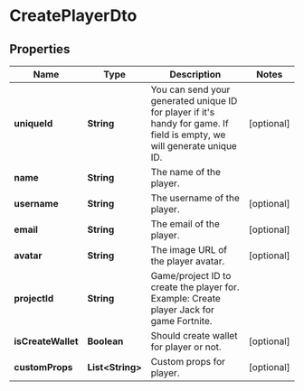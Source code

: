 

# CreatePlayerDto


## Properties

| Name | Type | Description | Notes |
|------------ | ------------- | ------------- | -------------|
|**uniqueId** | **String** | You can send your generated unique ID for player if it&#39;s handy for game. If field is empty, we will generate unique ID. |  [optional] |
|**name** | **String** | The name of the player. |  |
|**username** | **String** | The username of the player. |  [optional] |
|**email** | **String** | The email of the player. |  [optional] |
|**avatar** | **String** | The image URL of the player avatar. |  [optional] |
|**projectId** | **String** | Game/project ID to create the player for. Example: Create player Jack for game Fortnite. |  |
|**isCreateWallet** | **Boolean** | Should create wallet for player or not. |  [optional] |
|**customProps** | **List&lt;String&gt;** | Custom props for player. |  [optional] |



